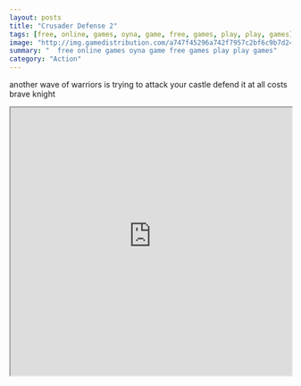```yaml
---
layout: posts
title: "Crusader Defense 2"
tags: [free, online, games, oyna, game, free, games, play, play, games]
image: "http://img.gamedistribution.com/a747f45296a742f7957c2bf6c9b7d243.jpg"
summary: "  free online games oyna game free games play play games"
category: "Action"
---
```


another wave of warriors is trying to attack your castle defend it at all costs brave knight

<iframe width="100%" height="480px;" src="http://html5.gamedistribution.com/a747f45296a742f7957c2bf6c9b7d243/"></iframe>